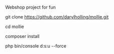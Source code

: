 Webshop project for fun

git clone https://github.com/darylholling/mollie.git

cd mollie

composer install

php bin/console d:s:u --force
